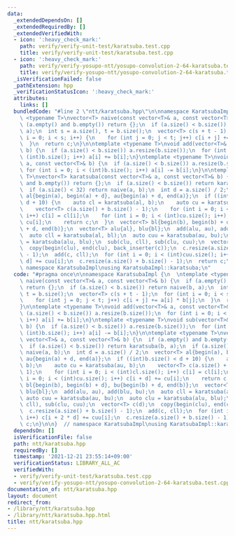 ```yaml
---
data:
  _extendedDependsOn: []
  _extendedRequiredBy: []
  _extendedVerifiedWith:
  - icon: ':heavy_check_mark:'
    path: verify/verify-unit-test/karatsuba.test.cpp
    title: verify/verify-unit-test/karatsuba.test.cpp
  - icon: ':heavy_check_mark:'
    path: verify/verify-yosupo-ntt/yosupo-convolution-2-64-karatsuba.test.cpp
    title: verify/verify-yosupo-ntt/yosupo-convolution-2-64-karatsuba.test.cpp
  _isVerificationFailed: false
  _pathExtension: hpp
  _verificationStatusIcon: ':heavy_check_mark:'
  attributes:
    links: []
  bundledCode: "#line 2 \"ntt/karatsuba.hpp\"\n\nnamespace KaratsubaImpl {\n  \ntemplate\
    \ <typename T>\nvector<T> naive(const vector<T>& a, const vector<T>& b) {\n  if\
    \ (a.empty() and b.empty()) return {};\n  if (a.size() < b.size()) return naive(b,\
    \ a);\n  int s = a.size(), t = b.size();\n  vector<T> c(s + t - 1);\n  for (int\
    \ i = 0; i < s; i++) {\n    for (int j = 0; j < t; j++) c[i + j] += a[i] * b[j];\n\
    \  }\n  return c;\n}\n\ntemplate <typename T>\nvoid add(vector<T>& a, const vector<T>&\
    \ b) {\n  if (a.size() < b.size()) a.resize(b.size());\n  for (int i = 0; i <\
    \ (int)b.size(); i++) a[i] += b[i];\n}\ntemplate <typename T>\nvoid sub(vector<T>&\
    \ a, const vector<T>& b) {\n  if (a.size() < b.size()) a.resize(b.size());\n \
    \ for (int i = 0; i < (int)b.size(); i++) a[i] -= b[i];\n}\n\ntemplate <typename\
    \ T>\nvector<T> karatsuba(const vector<T>& a, const vector<T>& b) {\n  if (a.empty()\
    \ and b.empty()) return {};\n  if (a.size() < b.size()) return karatsuba(b, a);\n\
    \  if (a.size() < 32) return naive(a, b);\n  int d = a.size() / 2;\n  vector<T>\
    \ al{begin(a), begin(a) + d}, au{begin(a) + d, end(a)};\n  if ((int)b.size() <\
    \ d + 10) {\n    auto cl = karatsuba(al, b);\n    auto cu = karatsuba(au, b);\n\
    \    vector<T> c(a.size() + b.size() - 1);\n    for (int i = 0; i < (int)cl.size();\
    \ i++) c[i] = cl[i];\n    for (int i = 0; i < (int)cu.size(); i++) c[i + d] +=\
    \ cu[i];\n    return c;\n  }\n  vector<T> bl{begin(b), begin(b) + d}, bu{begin(b)\
    \ + d, end(b)};\n  vector<T> alu{al}, blu{bl};\n  add(alu, au), add(blu, bu);\n\
    \  auto cll = karatsuba(al, bl);\n  auto cuu = karatsuba(au, bu);\n  auto clu\
    \ = karatsuba(alu, blu);\n  sub(clu, cll), sub(clu, cuu);\n  vector<T> c(d);\n\
    \  copy(begin(clu), end(clu), back_inserter(c));\n  c.resize(a.size() + b.size()\
    \ - 1);\n  add(c, cll);\n  for (int i = 0; i < (int)cuu.size(); i++) c[i + 2 *\
    \ d] += cuu[i];\n  c.resize(a.size() + b.size() - 1);\n  return c;\n}\n\n}  //\
    \ namespace KaratsubaImpl\nusing KaratsubaImpl::karatsuba;\n"
  code: "#pragma once\n\nnamespace KaratsubaImpl {\n  \ntemplate <typename T>\nvector<T>\
    \ naive(const vector<T>& a, const vector<T>& b) {\n  if (a.empty() and b.empty())\
    \ return {};\n  if (a.size() < b.size()) return naive(b, a);\n  int s = a.size(),\
    \ t = b.size();\n  vector<T> c(s + t - 1);\n  for (int i = 0; i < s; i++) {\n\
    \    for (int j = 0; j < t; j++) c[i + j] += a[i] * b[j];\n  }\n  return c;\n\
    }\n\ntemplate <typename T>\nvoid add(vector<T>& a, const vector<T>& b) {\n  if\
    \ (a.size() < b.size()) a.resize(b.size());\n  for (int i = 0; i < (int)b.size();\
    \ i++) a[i] += b[i];\n}\ntemplate <typename T>\nvoid sub(vector<T>& a, const vector<T>&\
    \ b) {\n  if (a.size() < b.size()) a.resize(b.size());\n  for (int i = 0; i <\
    \ (int)b.size(); i++) a[i] -= b[i];\n}\n\ntemplate <typename T>\nvector<T> karatsuba(const\
    \ vector<T>& a, const vector<T>& b) {\n  if (a.empty() and b.empty()) return {};\n\
    \  if (a.size() < b.size()) return karatsuba(b, a);\n  if (a.size() < 32) return\
    \ naive(a, b);\n  int d = a.size() / 2;\n  vector<T> al{begin(a), begin(a) + d},\
    \ au{begin(a) + d, end(a)};\n  if ((int)b.size() < d + 10) {\n    auto cl = karatsuba(al,\
    \ b);\n    auto cu = karatsuba(au, b);\n    vector<T> c(a.size() + b.size() -\
    \ 1);\n    for (int i = 0; i < (int)cl.size(); i++) c[i] = cl[i];\n    for (int\
    \ i = 0; i < (int)cu.size(); i++) c[i + d] += cu[i];\n    return c;\n  }\n  vector<T>\
    \ bl{begin(b), begin(b) + d}, bu{begin(b) + d, end(b)};\n  vector<T> alu{al},\
    \ blu{bl};\n  add(alu, au), add(blu, bu);\n  auto cll = karatsuba(al, bl);\n \
    \ auto cuu = karatsuba(au, bu);\n  auto clu = karatsuba(alu, blu);\n  sub(clu,\
    \ cll), sub(clu, cuu);\n  vector<T> c(d);\n  copy(begin(clu), end(clu), back_inserter(c));\n\
    \  c.resize(a.size() + b.size() - 1);\n  add(c, cll);\n  for (int i = 0; i < (int)cuu.size();\
    \ i++) c[i + 2 * d] += cuu[i];\n  c.resize(a.size() + b.size() - 1);\n  return\
    \ c;\n}\n\n}  // namespace KaratsubaImpl\nusing KaratsubaImpl::karatsuba;\n"
  dependsOn: []
  isVerificationFile: false
  path: ntt/karatsuba.hpp
  requiredBy: []
  timestamp: '2021-12-21 23:55:14+09:00'
  verificationStatus: LIBRARY_ALL_AC
  verifiedWith:
  - verify/verify-unit-test/karatsuba.test.cpp
  - verify/verify-yosupo-ntt/yosupo-convolution-2-64-karatsuba.test.cpp
documentation_of: ntt/karatsuba.hpp
layout: document
redirect_from:
- /library/ntt/karatsuba.hpp
- /library/ntt/karatsuba.hpp.html
title: ntt/karatsuba.hpp
---
```

